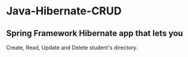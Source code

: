 # Java-Hibernate-CRUD

## Spring Framework Hibernate app that lets you
Create, Read, Update and Delete student's directory.
